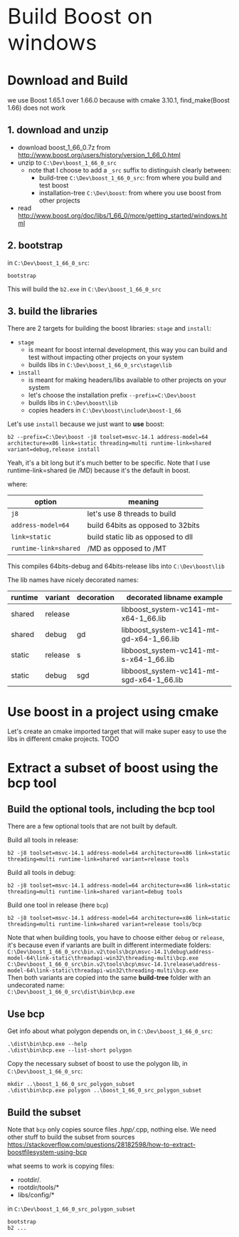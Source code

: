 <font size="7">Build Boost on windows</font>

# Download and Build

we use Boost 1.65.1 over 1.66.0 because with cmake 3.10.1, find_make(Boost 1.66) does not work

## 1. download and unzip

- download boost_1_66_0.7z from http://www.boost.org/users/history/version_1_66_0.html
- unzip to `C:\Dev\boost_1_66_0_src`
  - note that I choose to add a `_src` suffix to distinguish clearly between:
    - build-tree `C:\Dev\boost_1_66_0_src`: from where you build and test boost
    - installation-tree `C:\Dev\boost`: from where you use boost from other projects
- read http://www.boost.org/doc/libs/1_66_0/more/getting_started/windows.html


## 2. bootstrap

in `C:\Dev\boost_1_66_0_src`:
```
bootstrap
```
This will build the `b2.exe` in `C:\Dev\boost_1_66_0_src`

## 3. build the libraries

There are 2 targets for building the boost libraries: `stage` and `install`:
- `stage`
  - is meant for boost internal development, this way you can build and test without impacting other projects on your system
  - builds libs in `C:\Dev\boost_1_66_0_src\stage\lib`
- `ìnstall`
  - is meant for making headers/libs available to other projects on your system
  - let's choose the installation prefix `--prefix=C:\Dev\boost`
  - builds libs in `C:\Dev\boost\lib`
  - copies headers in `C:\Dev\boost\include\boost-1_66`

Let's use `install` because we just want to **use** boost:
```
b2 --prefix=C:\Dev\boost -j8 toolset=msvc-14.1 address-model=64 architecture=x86 link=static threading=multi runtime-link=shared variant=debug,release install
```
Yeah, it's a bit long but it's much better to be specific. Note that I use runtime-link=shared (ie /MD) because it's the default in boost.

where:

|option                  |meaning|
|------------------------|-------|
|`j8`                    |let's use 8 threads to build|
|`address-model=64`      |build 64bits as opposed to 32bits|
|`link=static`           |build static lib as opposed to dll|
|`runtime-link=shared`   |/MD as opposed to /MT|

This compiles 64bits-debug and 64bits-release libs into `C:\Dev\boost\lib`

The lib names have nicely decorated names:

|runtime|variant|decoration|decorated libname example|
|-------|-------|----------|-------|
|shared |release|          |libboost_system-vc141-mt-x64-1_66.lib    |
|shared |debug  |gd        |libboost_system-vc141-mt-gd-x64-1_66.lib |
|static |release|s         |libboost_system-vc141-mt-s-x64-1_66.lib  |
|static |debug  |sgd       |libboost_system-vc141-mt-sgd-x64-1_66.lib|

# Use boost in a project using cmake

Let's create an cmake imported target that will make super easy to use the libs in different cmake projects.
TODO


# Extract a subset of boost using the bcp tool

## Build the optional tools, including the bcp tool

There are a few optional tools that are not built by default.

Build all tools in release:
```
b2 -j8 toolset=msvc-14.1 address-model=64 architecture=x86 link=static threading=multi runtime-link=shared variant=release tools
```

Build all tools in debug:
```
b2 -j8 toolset=msvc-14.1 address-model=64 architecture=x86 link=static threading=multi runtime-link=shared variant=debug tools
```

Build one tool in release (here `bcp`)
```
b2 -j8 toolset=msvc-14.1 address-model=64 architecture=x86 link=static threading=multi runtime-link=shared variant=release tools/bcp
```
Note that when building tools, you have to choose either `debug` or `release`, it's because even if variants are built in different intermediate folders:<br>
`C:\Dev\boost_1_66_0_src\bin.v2\tools\bcp\msvc-14.1\debug\address-model-64\link-static\threadapi-win32\threading-multi\bcp.exe`<br>
`C:\Dev\boost_1_66_0_src\bin.v2\tools\bcp\msvc-14.1\release\address-model-64\link-static\threadapi-win32\threading-multi\bcp.exe`<br>
Then both variants are copied into the same **build-tree** folder with an undecorated name:<br>
`C:\Dev\boost_1_66_0_src\dist\bin\bcp.exe`<br>

## Use bcp

Get info about what polygon depends on, in `C:\Dev\boost_1_66_0_src`:
```
.\dist\bin\bcp.exe --help
.\dist\bin\bcp.exe --list-short polygon
```

Copy the necessary subset of boost to use the polygon lib, in `C:\Dev\boost_1_66_0_src`:
```
mkdir ..\boost_1_66_0_src_polygon_subset
.\dist\bin\bcp.exe polygon ..\boost_1_66_0_src_polygon_subset
```

## Build the subset

Note that `bcp` only copies source files *.hpp/*.cpp, nothing else.
We need other stuff to build the subset from sources
https://stackoverflow.com/questions/28182598/how-to-extract-boostfilesystem-using-bcp

what seems to work is copying files:
- rootdir/*.*
- rootdir/tools/*
- libs/config/*

in `C:\Dev\boost_1_66_0_src_polygon_subset`
```
bootstrap
b2 ...
```

